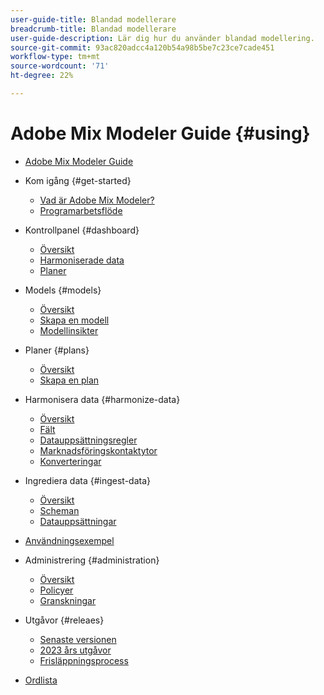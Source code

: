 ```yaml
---
user-guide-title: Blandad modellerare
breadcrumb-title: Blandad modellerare
user-guide-description: Lär dig hur du använder blandad modellering.
source-git-commit: 93ac820adcc4a120b54a98b5be7c23ce7cade451
workflow-type: tm+mt
source-wordcount: '71'
ht-degree: 22%

---
```



# Adobe Mix Modeler Guide {#using}

+ [Adobe Mix Modeler Guide](overview.md)

+ Kom igång {#get-started}
   + [Vad är Adobe Mix Modeler?](get-started/about.md)
   + [Programarbetsflöde](get-started/workflow.md)

+ Kontrollpanel {#dashboard}
   + [Översikt](dashboard/overview.md)
   + [Harmoniserade data](dashboard/harmonized-data.md)
   + [Planer](dashboard/plans.md)

+ Models {#models}
   + [Översikt](models/overview.md)
   + [Skapa en modell](models/create.md)
   + [Modellinsikter](models/insights.md)

+ Planer {#plans}
   + [Översikt](plans/overview.md)
   + [Skapa en plan](plans/create.md)

+ Harmonisera data {#harmonize-data}
   + [Översikt](harmonize-data/overview.md)
   + [Fält](harmonize-data/fields.md)
   + [Datauppsättningsregler](harmonize-data/dataset-rules.md)
   + [Marknadsföringskontaktytor](harmonize-data/marketing-touchpoints.md)
   + [Konverteringar](harmonize-data/conversions.md)

+ Ingrediera data {#ingest-data}
   + [Översikt](ingest-data/overview.md)
   + [Scheman](ingest-data/schemas.md)
   + [Datauppsättningar](ingest-data/datasets.md)

+ [Användningsexempel](use-cases.md)

+ Administrering {#administration}
   + [Översikt](administration/overview.md)
   + [Policyer](administration/policies.md)
   + [Granskningar](administration/audits.md)

+ Utgåvor {#releaes}
   + [Senaste versionen](releases/latest.md)
   + [2023 års utgåvor](releases/2023.md)
   + [Frisläppningsprocess](releases/releases.md)

+ [Ordlista](glossary.md)

